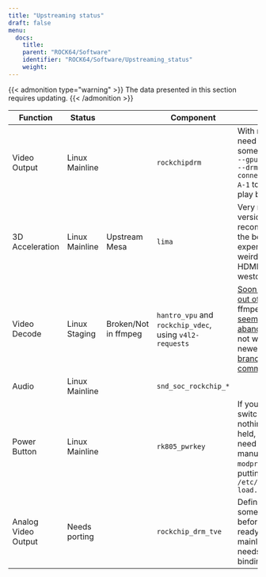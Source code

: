```yaml
---
title: "Upstreaming status"
draft: false
menu:
  docs:
    title:
    parent: "ROCK64/Software"
    identifier: "ROCK64/Software/Upstreaming_status"
    weight: 
---
```


{{< admonition type="warning" >}}
 The data presented in this section requires updating.
{{< /admonition >}}

| Function  | Status  |     | Component | Notes |
| ---       | ---     | --- | ---       | ---
| Video Output | Linux Mainline | | `rockchipdrm` | With mpv, you'll need to specify something like `mpv --gpu-context=drm --drm-connector=1.HDMI-A-1` to get it to play back on a VT |
| 3D Acceleration | Linux Mainline | Upstream Mesa | `lima` | Very recent version recommended for the best experience. Has weird glitches on HDMI output in weston. |
| Video Decode | Linux Staging | Broken/Not in ffmpeg | `hantro_vpu` and `rockchip_vdec`, using `v4l2-requests` | [Soon to be moved out of staging](https://lore.kernel.org/linux-media/49b1-608d4d00-2b-62afdf80@101971638/), ffmpeg patch set [seemingly abandoned](https://patchwork.ffmpeg.org/project/ffmpeg/patch/20201209202513.27449-3-jonas@kwiboo.se/), does not work on newer kernels. [Git branch with commits](https://github.com/Kwiboo/FFmpeg/commits/v4l2-request-hwaccel-master-stable) |
| Audio | Linux Mainline | | `snd_soc_rockchip_*` |  |
| Power Button | Linux Mainline |  | `rk805_pwrkey` | If your PWR switch does nothing unless held, this may need to be loaded manually with `modprobe` or by putting it in `/etc/modules-load.d/` |
| Analog Video Output | Needs porting | | `rockchip_drm_tve` | Definitely needs some cleanup before it'd be ready for mainline, and needs some dt bindings written. |